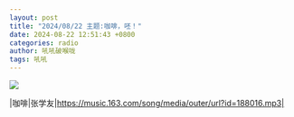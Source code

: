 ```yaml
---
layout: post
title: "2024/08/22 主题:咖啡，呸！"
date: 2024-08-22 12:51:43 +0800
categories: radio
author: 吼吼破喉咙
tags: 吼吼
---
```

![]({{site.baseurl}}/images/cover_20240822.jpg)

|咖啡|张学友|https://music.163.com/song/media/outer/url?id=188016.mp3|

